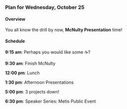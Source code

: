 ### Plan for Wednesday, October 25

#### Overview  

You all know the drill by now, **McNulty Presentation** time!

#### Schedule

**9:15 am**: Perhaps you would like some :coffee:?

**9:30 am**: Finish McNulty

**12:00 pm**: Lunch

**1:30 pm**: Afternoon Presentations

**5:00 pm**: 3 projects down!

**6:30 pm**: Speaker Series: Metis Public Event
